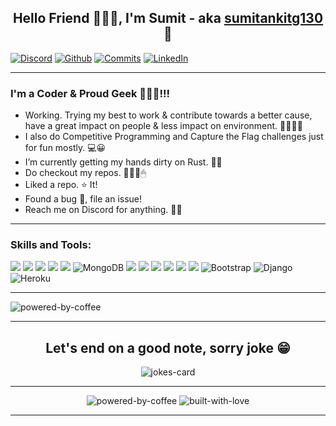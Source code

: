 
<h2 align="center">Hello Friend 🙋🏻‍♂️, I'm Sumit - aka
<a href="https://sumit-slaze.herokuapp.com/">sumitankitg130</a>
🤠</h2>


[![Discord][discord-shield]][discord]
[![Github][github-shield]][github]
[![Commits][commits-shield]][github]
[![LinkedIn][linkedin-shield]][linkedin]


---

### I'm a Coder & Proud Geek 👨🏻‍💻!!!

- Working. Trying my best to work & contribute towards a better cause, have a great impact on people & less impact on environment. 🌲💚💚💚
- I also do Competitive Programming and Capture the Flag challenges just for fun mostly. 💻😀
- I’m currently getting my hands dirty on Rust. 👦🏻
- Do checkout my repos. 👨🏻‍💻🖱
- Liked a repo. ⭐ It!
- Found a bug 🐛, file an issue!
- Reach me on Discord for anything. 🦸‍♂️
---

### Skills and Tools:
<img src="https://img.shields.io/badge/Python-14354C?style=for-the-badge&logo=python&logoColor=white" /> <img src="https://img.shields.io/badge/C%2B%2B-00599C?style=for-the-badge&logo=c%2B%2B&logoColor=white" /> <img src="https://img.shields.io/badge/C-00599C?style=for-the-badge&logo=c&logoColor=white" /> <img src="https://img.shields.io/badge/Java-ED8B00?style=for-the-badge&logo=java&logoColor=white" /> <img src="https://img.shields.io/badge/MySQL-00000F?style=for-the-badge&logo=mysql&logoColor=white" /> <img alt="MongoDB" src ="https://img.shields.io/badge/MongoDB-%234ea94b.svg?&style=for-the-badge&logo=mongodb&logoColor=white"/> <img src="https://img.shields.io/badge/HTML5-E34F26?style=for-the-badge&logo=html5&logoColor=white" /> <img src="https://img.shields.io/badge/CSS3-1572B6?style=for-the-badge&logo=css3&logoColor=white" /> <img src="https://img.shields.io/badge/JavaScript-F7DF1E?style=for-the-badge&logo=javascript&logoColor=black" /> <img src="https://img.shields.io/badge/Git-F05032?style=for-the-badge&logo=git&logoColor=white" /> <img src="https://img.shields.io/badge/Linux-FCC624?style=for-the-badge&logo=linux&logoColor=black" /> <img src="https://img.shields.io/badge/Visual_Studio_Code-0078D4?style=for-the-badge&logo=visual%20studio%20code&logoColor=white" /> <img alt="Bootstrap" src="https://img.shields.io/badge/bootstrap%20-%23563D7C.svg?&style=for-the-badge&logo=bootstrap&logoColor=white"/> <img alt="Django" src="https://img.shields.io/badge/django%20-%23092E20.svg?&style=for-the-badge&logo=django&logoColor=white"/> <img alt="Heroku" src="https://img.shields.io/badge/heroku%20-%23430098.svg?&style=for-the-badge&logo=heroku&logoColor=white"/>

---

<p>
<img src="https://github-readme-stats.vercel.app/api/top-langs/?username=sumitankitg130&theme=dracula&layout=compact" alt="powered-by-coffee" />
</p>

---
<h2 align="center">Let's end on a good note, sorry joke 😁</h2>
<p align="center">
<img src="https://readme-jokes.vercel.app/api?theme=darcula" alt="jokes-card"/>
</p>

---
<p align="center">
<img src="https://forthebadge.com/images/badges/powered-by-coffee.svg" alt="powered-by-coffee" onerror="this.onerror=null; this.src='https://img.shields.io/badge/POWERED%20BY-COFFEE%20%20%20%E2%98%95-yellow?style=for-the-badge'"/>
<img src="https://forthebadge.com/images/badges/built-with-love.svg" alt="built-with-love" onerror="this.onerror=null; this.src='https://img.shields.io/badge/BUILT%20WITH-LOVE%20%20%20%F0%9F%92%97-red?style=for-the-badge'"/>
</p>

---


[gif]:https://media.giphy.com/media/l4EpkVLqUj8BI7OV2/giphy-downsized.gif
[website]: Linkedin
[instagram]: https://www.instagram.com/sumit._.gupta._/
[linkedin]: https://www.linkedin.com/in/sumit-gupta-68942416a/
[reddit]:https://www.reddit.com/user/sumitankitg130
[github]:https://github.com/sumitankitg130
[discord]:https://discord.gg/5sJ8QVVQ




[linkedin-shield]: https://img.shields.io/badge/-LinkedIn-black.svg?style=for-the-badge&logo=linkedin&colorB=555
[discord-shield]: https://img.shields.io/discord/599635129278660609?style=for-the-badge&logo=discord
[github-shield]: https://img.shields.io/github/followers/sumitankitg130?color=black&style=for-the-badge&logo=github
[commits-shield]: https://badges.pufler.dev/commits/yearly/sumitankitg130?style=for-the-badge&logo=git





